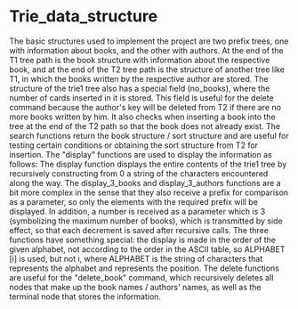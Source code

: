 # Trie_data_structure
The basic structures used to implement the project are two prefix trees, one with information about books, and the other with authors. At the end of the T1 tree path is the book structure with information about the respective book, and at the end of the T2 tree path is the structure of another tree like T1, in which the books written by the respective author are stored. The structure of the trie1 tree also has a special field (no_books), where the number of cards inserted in it is stored. This field is useful for the delete command because the author's key will be deleted from T2 if there are no more books written by him. It also checks when inserting a book into the tree at the end of the T2 path so that the book does not already exist. The search functions return the book structure / sort structure and are useful for testing certain conditions or obtaining the sort structure from T2 for insertion. The "display" functions are used to display the information as follows: The display function displays the entire contents of the trie1 tree by recursively constructing from 0 a string of the characters encountered along the way. The display_3_books and display_3_authors functions are a bit more complex in the sense that they also receive a prefix for comparison as a parameter, so only the elements with the required prefix will be displayed. In addition, a number is received as a parameter which is 3 (symbolizing the maximum number of books), which is transmitted by side effect, so that each decrement is saved after recursive calls. The three functions have something special: the display is made in the order of the given alphabet, not according to the order in the ASCII table, so ALPHABET [i] is used, but not i, where ALPHABET is the string of characters that represents the alphabet and represents the position. The delete functions are useful for the "delete_book" command, which recursively deletes all nodes that make up the book names / authors' names, as well as the terminal node that stores the information.
